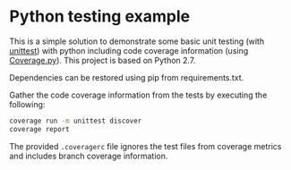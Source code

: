# Python testing example

This is a simple solution to demonstrate some basic unit testing (with [unittest](https://docs.python.org/2/library/unittest.html)) with python including code coverage information (using [Coverage.py](coverage.readthedocs.io/)). This project is based on Python 2.7.

Dependencies can be restored using pip from requirements.txt.

Gather the code coverage information from the tests by executing the following:

```bash
coverage run -m unittest discover
coverage report
```

The provided `.coveragerc` file ignores the test files from coverage metrics and includes branch coverage information.